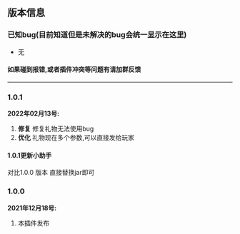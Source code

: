 ## 版本信息


### 已知bug(目前知道但是未解决的bug会统一显示在这里)
- 无

#### 如果碰到报错,或者插件冲突等问题有请加群反馈

------------

### 1.0.1
**2022年02月13号:**
1. **修复** 修复礼物无法使用bug
2. **优化** 礼物现在多个参数,可以直接发给玩家

#### 1.0.1更新小助手
对比1.0.0 版本 直接替换jar即可

### 1.0.0
**2021年12月18号:**
1. 本插件发布